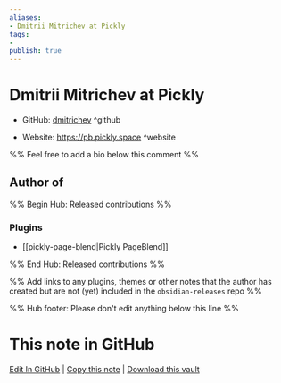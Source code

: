 ```yaml
---
aliases:
- Dmitrii Mitrichev at Pickly
tags:
- 
publish: true
---
```


# Dmitrii Mitrichev at Pickly

- GitHub: [dmitrichev](https://github.com/dmitrichev/) ^github
<!-- - Discord: `@` ^discord-->
- Website: <https://pb.pickly.space> ^website
<!-- - [[Publish sites|Publish site]]: <https://> ^publish-->

%% Feel free to add a bio below this comment %%


## Author of

%% Begin Hub: Released contributions %%
### Plugins
- [[pickly-page-blend|Pickly PageBlend]]

%% End Hub: Released contributions %%

%% Add links to any plugins, themes or other notes that the author has created but are not (yet) included in the `obsidian-releases` repo %%

<!--
### Unlisted plugins
-->

<!--
### Others
-->

<!--
## Sponsor this author
-->

<!-- - [[GitHub sponsors]]: [Sponsor @dmitrichev on GitHub Sponsors](https://github.com/sponsors/dmitrichev) ^github-sponsor-->
<!-- - [[Buy me a coffee]]: <https://> ^buy-me-a-coffee-->
<!-- - [[PayPal]]: <https://> ^paypal-->
<!-- - [[Patreon]]: <https://> ^patreon-->

<!--
## Follow this author
-->

<!-- - [[YouTube Channels|On YouTube]]: <https://> ^youtube-->
<!-- - Twitter: <https://> ^twitter-->
<!-- - ... -->

%% Hub footer: Please don't edit anything below this line %%

# This note in GitHub

<span class="git-footer">[Edit In GitHub](https://github.dev/obsidian-community/obsidian-hub/blob/main/01%20-%20Community/People/dmitrichev.md "git-hub-edit-note") | [Copy this note](https://raw.githubusercontent.com/obsidian-community/obsidian-hub/main/01%20-%20Community/People/dmitrichev.md "git-hub-copy-note") | [Download this vault](https://github.com/obsidian-community/obsidian-hub/archive/refs/heads/main.zip "git-hub-download-vault") </span>
